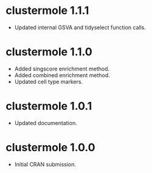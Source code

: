 # clustermole 1.1.1

* Updated internal GSVA and tidyselect function calls.

# clustermole 1.1.0

* Added singscore enrichment method.
* Added combined enrichment method.
* Updated cell type markers.

# clustermole 1.0.1

* Updated documentation.

# clustermole 1.0.0

* Initial CRAN submission.
